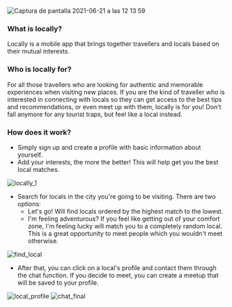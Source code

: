 ![Captura de pantalla 2021-06-21 a las 12 13 59](https://user-images.githubusercontent.com/68306689/122746337-33b8c900-d28a-11eb-8c0e-b3528866fc2b.png)

### What is locally?
Locally is a mobile app that brings together travellers and locals based on their mutual interests. 

### Who is locally for? 
For all those travellers who are looking for authentic and memorable experiences when visiting new places. If you are the kind of traveller who is interested in connecting with locals so they can get access to the best tips and recommendations, or even meet up with them, locally is for you! Don't fall anymore for any tourist traps, but feel like a local instead. 

### How does it work?
* Simply sign up and create a profile with basic information about yourself.
* Add your interests, the more the better! This will help get you the best local matches. 

![locally_1](https://user-images.githubusercontent.com/68306689/122742470-43361300-d286-11eb-94e1-5485ae3040cd.png)


* Search for locals in the city you're going to be visiting. 
 There are two options: 
  * Let's go! Will find locals ordered by the highest match to the lowest. 
  * I'm feeling adventurous? If you feel like getting out of your comfort zone, I'm feeling lucky will match you to a completely random local. This is a great opportunity to meet people which you wouldn't meet otherwise. 
 
![find_local](https://user-images.githubusercontent.com/68306689/122744745-9610ca00-d288-11eb-9813-eab17bd49263.png)


* After that, you can click on a local's profile and contact them through the chat function. If you decide to meet, you can create a meetup that will be saved to your profile. 

![local_profile](https://user-images.githubusercontent.com/68306689/122750844-51d4f800-d28f-11eb-89f9-79c39165df4a.png)
![chat_final](https://user-images.githubusercontent.com/68306689/122750865-58fc0600-d28f-11eb-9327-cc375de15779.png)
